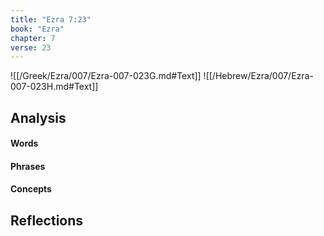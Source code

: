 ```yaml
---
title: "Ezra 7:23"
book: "Ezra"
chapter: 7
verse: 23
---
```

![[/Greek/Ezra/007/Ezra-007-023G.md#Text]]
![[/Hebrew/Ezra/007/Ezra-007-023H.md#Text]]

## Analysis

#### Words

#### Phrases

#### Concepts

## Reflections
